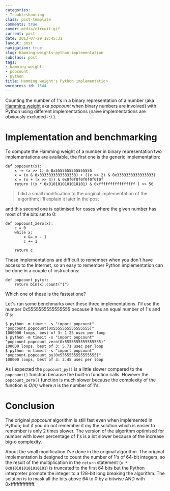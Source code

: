```yaml
---
categories:
- Troubleshooting
class: post-template
comments: true
cover: media/circuit.gif
current: post
date: 2013-07-29 18:45:31
layout: post
navigation: true
slug: hamming-weights-python-implementation
subclass: post
tags:
- hamming weight
- popcount
- python
title: Hamming weight's Python implementation
wordpress_id: 1544
---
```


Counting the number of 1's in a binary representation of a number (aka [Hamming weight](https://en.wikipedia.org/wiki/Hamming_weight) aka _popcount_ when binary numbers are involved) with Python using different implementations (naive implementations are obviously excluded :-) ).

<!-- more -->



# Implementation and benchmarking



To compute the Hamming weight of a number in binary representation two implementations are available, the first one is the generic implementation:




    def popcount(x):
        x -= (x >> 1) & 0x5555555555555555
        x = (x & 0x3333333333333333) + ((x >> 2) & 0x3333333333333333)
        x = (x + (x >> 4)) & 0x0f0f0f0f0f0f0f0f
        return ((x * 0x0101010101010101) & 0xffffffffffffffff ) >> 56






<blockquote>I did a small modification to the original implementation of the algorithm; I'll explain it later in the post</blockquote>



and this second one is optimised for cases where the given number has most of the bits set to 0:




    def popcount_zero(x):
        c = 0
        while x:
            x &= x - 1
            c += 1

        return c




These implementations are difficult to remember when you don't have access to the Internet, so an easy to remember Python implementation can be done in a couple of instructions:




    def popcount_py(x):
        return bin(x).count("1")




Which one of these is the fastest one?

Let's run some benchmarks over these three implementations. I'll use the number 0x5555555555555555 because it has an equal number of 1's and 0's:




    $ python -m timeit -s "import popcount" "popcount.popcount(0x5555555555555555)"
    1000000 loops, best of 3: 1.25 usec per loop
    $ python -m timeit -s "import popcount" "popcount.popcount_zero(0x5555555555555555)"
    100000 loops, best of 3: 5.71 usec per loop
    $ python -m timeit -s "import popcount" "popcount.popcount_py(0x5555555555555555)"
    100000 loops, best of 3: 2.45 usec per loop




As I expected the `popcount_py()` is a little slower compared to the `popcount()` function because the built-in function calls. However the `popcount_zero()` function is much slower because the complexity of the function is _O(n)_ where _n_ is the number of 1's.



# Conclusion



The original _popcount_ algorithm is still fast even when implemented in Python; but if you do not remember it my the solution which is easier to remember is only 2 times slower. The version of the algorithm optimised for number with lower percentage of 1's is a lot slower because of the increase big-o complexity.

About the small modification I've done in the original algorithm. The original implementation is designed to count the number of 1's of 64-bit integers, so the result of the multiplication in the `return` statement (`x * 0x0101010101010101`) is truncated to the first 64 bits but the Python interpreter promote the integer to a 128-bit long breaking the algorithm. The solution is to mask all the bits above 64 to 0 by a bitwise AND with 0xffffffffffffffff.